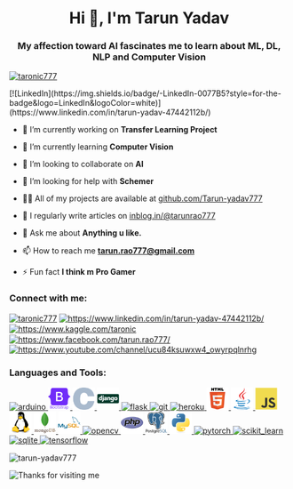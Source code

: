 <h1 align="center">Hi 👋, I'm Tarun Yadav</h1>
<h3 align="center">My affection toward AI fascinates me to learn about ML, DL, NLP and Computer Vision</h3>

<p align="left"> <a href="https://twitter.com/taronic777" target="blank"><img src="https://img.shields.io/twitter/follow/taronic777?logo=twitter&style=for-the-badge" alt="taronic777" /></a> </p>
[![LinkedIn](https://img.shields.io/badge/-LinkedIn-0077B5?style=for-the-badge&logo=LinkedIn&logoColor=white)](https://www.linkedin.com/in/tarun-yadav-47442112b/)

- 🔭 I’m currently working on **Transfer Learning Project**

- 🌱 I’m currently learning **Computer Vision**

- 👯 I’m looking to collaborate on **AI**

- 🤝 I’m looking for help with **Schemer**

- 👨‍💻 All of my projects are available at [github.com/Tarun-yadav777](github.com/Tarun-yadav777)

- 📝 I regularly write articles on [inblog.in/@tarunrao777](inblog.in/@tarunrao777)

- 💬 Ask me about **Anything u like.**

- 📫 How to reach me **tarun.rao777@gmail.com**

- ⚡ Fun fact **I think m Pro Gamer**

<h3 align="left">Connect with me:</h3>
<p align="left">
<a href="https://twitter.com/taronic777" target="blank"><img align="center" src="https://cdn.jsdelivr.net/npm/simple-icons@3.0.1/icons/twitter.svg" alt="taronic777" height="30" width="40" /></a>
<a href="https://www.linkedin.com/in/tarun-yadav-47442112b/" target="blank"><img align="center" src="https://cdn.jsdelivr.net/npm/simple-icons@3.0.1/icons/linkedin.svg" alt="https://www.linkedin.com/in/tarun-yadav-47442112b/" height="30" width="40" /></a>
<a href="https://www.kaggle.com/taronic" target="blank"><img align="center" src="https://cdn.jsdelivr.net/npm/simple-icons@3.0.1/icons/kaggle.svg" alt="https://www.kaggle.com/taronic" height="30" width="40" /></a>
<a href="https://www.facebook.com/tarun.rao777/" target="blank"><img align="center" src="https://cdn.jsdelivr.net/npm/simple-icons@3.0.1/icons/facebook.svg" alt="https://www.facebook.com/tarun.rao777/" height="30" width="40" /></a>
<a href="https://www.youtube.com/channel/ucu84ksuwxw4_owyrpqlnrhg" target="blank"><img align="center" src="https://cdn.jsdelivr.net/npm/simple-icons@3.0.1/icons/youtube.svg" alt="https://www.youtube.com/channel/ucu84ksuwxw4_owyrpqlnrhg" height="30" width="40" /></a>
</p>

<h3 align="left">Languages and Tools:</h3>
<p align="left"> <a href="https://www.arduino.cc/" target="_blank"> <img src="https://cdn.worldvectorlogo.com/logos/arduino-1.svg" alt="arduino" width="40" height="40"/> </a> <a href="https://getbootstrap.com" target="_blank"> <img src="https://raw.githubusercontent.com/devicons/devicon/master/icons/bootstrap/bootstrap-plain-wordmark.svg" alt="bootstrap" width="40" height="40"/> </a> <a href="https://www.cprogramming.com/" target="_blank"> <img src="https://raw.githubusercontent.com/devicons/devicon/master/icons/c/c-original.svg" alt="c" width="40" height="40"/> </a> <a href="https://www.djangoproject.com/" target="_blank"> <img src="https://raw.githubusercontent.com/devicons/devicon/master/icons/django/django-original.svg" alt="django" width="40" height="40"/> </a> <a href="https://flask.palletsprojects.com/" target="_blank"> <img src="https://www.vectorlogo.zone/logos/pocoo_flask/pocoo_flask-icon.svg" alt="flask" width="40" height="40"/> </a> <a href="https://git-scm.com/" target="_blank"> <img src="https://www.vectorlogo.zone/logos/git-scm/git-scm-icon.svg" alt="git" width="40" height="40"/> </a> <a href="https://heroku.com" target="_blank"> <img src="https://www.vectorlogo.zone/logos/heroku/heroku-icon.svg" alt="heroku" width="40" height="40"/> </a> <a href="https://www.w3.org/html/" target="_blank"> <img src="https://raw.githubusercontent.com/devicons/devicon/master/icons/html5/html5-original-wordmark.svg" alt="html5" width="40" height="40"/> </a> <a href="https://www.java.com" target="_blank"> <img src="https://raw.githubusercontent.com/devicons/devicon/master/icons/java/java-original.svg" alt="java" width="40" height="40"/> </a> <a href="https://developer.mozilla.org/en-US/docs/Web/JavaScript" target="_blank"> <img src="https://raw.githubusercontent.com/devicons/devicon/master/icons/javascript/javascript-original.svg" alt="javascript" width="40" height="40"/> </a> <a href="https://www.linux.org/" target="_blank"> <img src="https://raw.githubusercontent.com/devicons/devicon/master/icons/linux/linux-original.svg" alt="linux" width="40" height="40"/> </a> <a href="https://www.mongodb.com/" target="_blank"> <img src="https://raw.githubusercontent.com/devicons/devicon/master/icons/mongodb/mongodb-original-wordmark.svg" alt="mongodb" width="40" height="40"/> </a> <a href="https://www.mysql.com/" target="_blank"> <img src="https://raw.githubusercontent.com/devicons/devicon/master/icons/mysql/mysql-original-wordmark.svg" alt="mysql" width="40" height="40"/> </a> <a href="https://opencv.org/" target="_blank"> <img src="https://www.vectorlogo.zone/logos/opencv/opencv-icon.svg" alt="opencv" width="40" height="40"/> </a> <a href="https://www.php.net" target="_blank"> <img src="https://raw.githubusercontent.com/devicons/devicon/master/icons/php/php-original.svg" alt="php" width="40" height="40"/> </a> <a href="https://www.postgresql.org" target="_blank"> <img src="https://raw.githubusercontent.com/devicons/devicon/master/icons/postgresql/postgresql-original-wordmark.svg" alt="postgresql" width="40" height="40"/> </a> <a href="https://www.python.org" target="_blank"> <img src="https://raw.githubusercontent.com/devicons/devicon/master/icons/python/python-original.svg" alt="python" width="40" height="40"/> </a> <a href="https://pytorch.org/" target="_blank"> <img src="https://www.vectorlogo.zone/logos/pytorch/pytorch-icon.svg" alt="pytorch" width="40" height="40"/> </a> <a href="https://scikit-learn.org/" target="_blank"> <img src="https://upload.wikimedia.org/wikipedia/commons/0/05/Scikit_learn_logo_small.svg" alt="scikit_learn" width="40" height="40"/> </a> <a href="https://www.sqlite.org/" target="_blank"> <img src="https://www.vectorlogo.zone/logos/sqlite/sqlite-icon.svg" alt="sqlite" width="40" height="40"/> </a> <a href="https://www.tensorflow.org" target="_blank"> <img src="https://www.vectorlogo.zone/logos/tensorflow/tensorflow-icon.svg" alt="tensorflow" width="40" height="40"/> </a> </p>

<p><img align="center" src="https://github-readme-stats.vercel.app/api/top-langs?username=tarun-yadav777&show_icons=true&locale=en&layout=compact" alt="tarun-yadav777" /></p>
<img height="120" alt="Thanks for visiting me" width="100%" src="https://raw.githubusercontent.com/BrunnerLivio/brunnerlivio/master/images/marquee.svg" />
